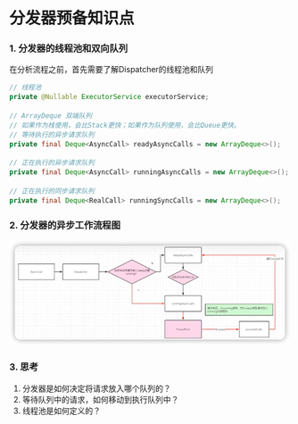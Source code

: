 # 分发器预备知识点

### 1. 分发器的线程池和双向队列

在分析流程之前，首先需要了解Dispatcher的线程池和队列

``` java
// 线程池
private @Nullable ExecutorService executorService;

// ArrayDeque 双端队列
// 如果作为栈使用，会比Stack更快；如果作为队列使用，会比Queue更快。
// 等待执行的异步请求队列
private final Deque<AsyncCall> readyAsyncCalls = new ArrayDeque<>();

// 正在执行的异步请求队列
private final Deque<AsyncCall> runningAsyncCalls = new ArrayDeque<>();

// 正在执行的同步请求队列
private final Deque<RealCall> runningSyncCalls = new ArrayDeque<>();
```

### 2. 分发器的异步工作流程图

![](../img/f35043d3.png)

### 3. 思考
1. 分发器是如何决定将请求放入哪个队列的？
2. 等待队列中的请求，如何移动到执行队列中？
3. 线程池是如何定义的？